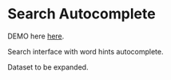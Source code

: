 Search Autocomplete
===========

DEMO here [here](http://lorecioni.github.io/search-autocomplete/ "MIT License").

Search interface with word hints autocomplete. 

Dataset to be expanded.
